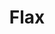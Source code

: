 ---
layout: item
title: Flax
item-id: 1779
datatable: true
id: 1779
name: "Flax"
members: true
lowalch: 2
highalch: 3
examine: "I should use this with a spinning wheel."
monsters:
  - id: 410
    name: "Kurask"
    members: true
    combat_level: 106
    wiki_url: "https://oldschool.runescape.wiki/w/Kurask"
    drops:
      - quantity: "100"
        rarity: 0.04838709677419355
    image: "https://oldschool.runescape.wiki/images/thumb/7/77/Kurask.png/250px-Kurask.png?d25f0"
  - id: 2042
    name: "Zulrah"
    members: true
    combat_level: 725
    wiki_url: "https://oldschool.runescape.wiki/w/Zulrah#Serpentine"
    drops:
      - quantity: "1000"
        rarity: 0.04032258064516129
    image: "https://oldschool.runescape.wiki/images/thumb/b/bc/Zulrah_%28serpentine%29.png/250px-Zulrah_%28serpentine%29.png?29a54"
  - id: 7405
    name: "King kurask"
    members: true
    combat_level: 295
    wiki_url: "https://oldschool.runescape.wiki/w/King_kurask"
    drops:
      - quantity: "100"
        rarity: 0.04838709677419355
    image: "https://oldschool.runescape.wiki/images/thumb/a/a4/King_kurask.png/250px-King_kurask.png?16912"
---